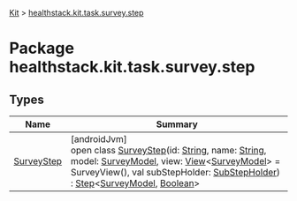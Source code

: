
[Kit](../../kit.html) > [healthstack.kit.task.survey.step](index.html)



# Package healthstack.kit.task.survey.step



## Types


| Name | Summary |
|---|---|
| [SurveyStep](-survey-step/index.html) | [androidJvm]<br>open class [SurveyStep](-survey-step/index.html)(id: [String](https://kotlinlang.org/api/latest/jvm/stdlib/kotlin/-string/index.html), name: [String](https://kotlinlang.org/api/latest/jvm/stdlib/kotlin/-string/index.html), model: [SurveyModel](../healthstack.kit.task.survey.model/-survey-model/index.html), view: [View](../healthstack.kit.task.base/-view/index.html)&lt;[SurveyModel](../healthstack.kit.task.survey.model/-survey-model/index.html)&gt; = SurveyView(), val subStepHolder: [SubStepHolder](../healthstack.kit.task.survey.question/-sub-step-holder/index.html)) : [Step](../healthstack.kit.task.base/-step/index.html)&lt;[SurveyModel](../healthstack.kit.task.survey.model/-survey-model/index.html), [Boolean](https://kotlinlang.org/api/latest/jvm/stdlib/kotlin/-boolean/index.html)&gt; |

